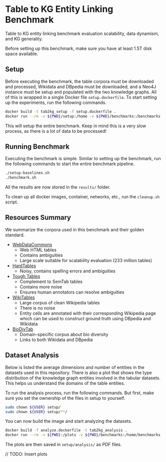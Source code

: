 # Table to KG Entity Linking Benchmark
Table to KG entity linking benchmark evaluation scalability, data dynamism, and KG generality.

Before setting up this benchmark, make sure you have at least 1.5T disk space available.

## Setup
Before executing the benchmark, the table corpora must be downloaded and processed, Wikidata and DBpedia must be downloaded, and a Neo4J instance must be setup and populated with the two knowledge graphs.
All of this is wrapped in a single Docker file `setup.dockerfile`.
To start setting up the experiments, run the following commands.

```bash
docker build -t tab2kg_setup -f setup.dockerfile .
docker run --rm -v ${PWD}/setup:/home -v ${PWD}/benchmarks:/benchmarks -v ${PWD}/baselines:/baselines tab2kg_setup
```

This will setup the entire benchmark.
Keep in mind this is a very slow process, as there is a lot of data to be processed!

## Running Benchmark
Executing the benchmark is simple.
Similar to setting up the benchmark, run the following commands to start the entire benchmark pipeline.

```bash
./setup-baselines.sh
./benchmark.sh
```

All the results are now stored in the `results/` folder.

To clean up all docker images, container, networks, etc., run the `cleanup.sh` script.

## Resources Summary
We summarize the corpora used in this benchmark and their golden standard.

- <a href="http://webdatacommons.org/webtables/goldstandardV2.html">WebDataCommons</a>
  - Web HTML tables
  - Contains ambiguities
  - Large scale suitable for scalability evaluation (233 million tables)
- <a href="https://zenodo.org/record/7416036">HardTables</a>
  - Noisy, contains spelling errors and ambiguities
- <a href="https://zenodo.org/record/7419275">Tough Tables</a>
  - Complement to SemTab tables
  - Contains more noise
  - Ensures human annotators can resolve ambiguities
- <a href="https://zenodo.org/record/8082116">WikiTables</a>
  - Large corpus of clean Wikipedia tables
  - There is no noise
  - Entity cells are annotated with their corresponding Wikipedia page which can be used to construct ground truth using DBpedia and Wikidata
- <a href="https://zenodo.org/record/7319654">BioDivTab</a>
  - Domain-specific corpus about bio diversity
  - Links to both Wikidata and DBpedia

## Dataset Analysis
Below is listed the average dimensions and number of entities in the datasets used in this repository.
There is also a plot that shows the type distribution of the knowledge graph entities involved in the tabular datasets.
This helps us understand the domains of the table entities.

To run the analysis process, run the following commands.
But first, make sure you set the ownership of the files in setup to yourself.

```bash
sudo chown ${USER} setup/
sudo chown ${USER} setup/**/
```

You can now build the image and start analyzing the datasets.

```bash
docker build -f analyze.dockerfile -t tab2kg_analysis .
docker run --rm -v ${PWD}:/plots -v ${PWD}/benchmarks:/home/benchmarks -v ${PWD}/setup:/home/setup tab2kg_analysis
```

The plots are then saved in `setup/analysis/` as PDF files.

// TODO: Insert plots

